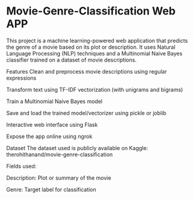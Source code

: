 # Movie-Genre-Classification Web APP


This project is a machine learning-powered web application that predicts the genre of a movie based on its plot or description. It uses Natural Language Processing (NLP) techniques and a Multinomial Naive Bayes classifier trained on a dataset of movie descriptions.

Features
Clean and preprocess movie descriptions using regular expressions

Transform text using TF-IDF vectorization (with unigrams and bigrams)

Train a Multinomial Naive Bayes model

Save and load the trained model/vectorizer using pickle or joblib

Interactive web interface using Flask

Expose the app online using ngrok

Dataset
The dataset used is publicly available on Kaggle:
therohithanand/movie-genre-classification

Fields used:

Description: Plot or summary of the movie

Genre: Target label for classification
